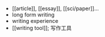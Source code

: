 - [[article]], [[essay]], [[sci/paper]]...
- long form writing
- writing experience
- [[writing tool]]; 写作工具
